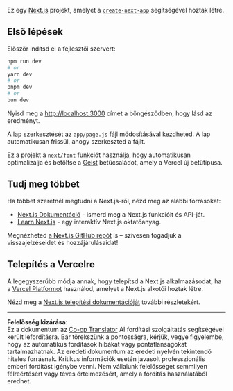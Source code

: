 <!--
CO_OP_TRANSLATOR_METADATA:
{
  "original_hash": "ff47271e53637b2ba6ba72ad2b70f6d7",
  "translation_date": "2025-10-03T11:58:18+00:00",
  "source_file": "memory-game/README.md",
  "language_code": "hu"
}
-->
Ez egy [Next.js](https://nextjs.org) projekt, amelyet a [`create-next-app`](https://github.com/vercel/next.js/tree/canary/packages/create-next-app) segítségével hoztak létre.

## Első lépések

Először indítsd el a fejlesztői szervert:

```bash
npm run dev
# or
yarn dev
# or
pnpm dev
# or
bun dev
```

Nyisd meg a [http://localhost:3000](http://localhost:3000) címet a böngésződben, hogy lásd az eredményt.

A lap szerkesztését az `app/page.js` fájl módosításával kezdheted. A lap automatikusan frissül, ahogy szerkeszted a fájlt.

Ez a projekt a [`next/font`](https://nextjs.org/docs/app/building-your-application/optimizing/fonts) funkciót használja, hogy automatikusan optimalizálja és betöltse a [Geist](https://vercel.com/font) betűcsaládot, amely a Vercel új betűtípusa.

## Tudj meg többet

Ha többet szeretnél megtudni a Next.js-ről, nézd meg az alábbi forrásokat:

- [Next.js Dokumentáció](https://nextjs.org/docs) - ismerd meg a Next.js funkcióit és API-ját.
- [Learn Next.js](https://nextjs.org/learn) - egy interaktív Next.js oktatóanyag.

Megnézheted [a Next.js GitHub repót](https://github.com/vercel/next.js) is – szívesen fogadjuk a visszajelzéseidet és hozzájárulásaidat!

## Telepítés a Vercelre

A legegyszerűbb módja annak, hogy telepítsd a Next.js alkalmazásodat, ha a [Vercel Platformot](https://vercel.com/new?utm_medium=default-template&filter=next.js&utm_source=create-next-app&utm_campaign=create-next-app-readme) használod, amelyet a Next.js alkotói hoztak létre.

Nézd meg a [Next.js telepítési dokumentációját](https://nextjs.org/docs/app/building-your-application/deploying) további részletekért.

---

**Felelősség kizárása**:  
Ez a dokumentum az [Co-op Translator](https://github.com/Azure/co-op-translator) AI fordítási szolgáltatás segítségével került lefordításra. Bár törekszünk a pontosságra, kérjük, vegye figyelembe, hogy az automatikus fordítások hibákat vagy pontatlanságokat tartalmazhatnak. Az eredeti dokumentum az eredeti nyelvén tekintendő hiteles forrásnak. Kritikus információk esetén javasolt professzionális emberi fordítást igénybe venni. Nem vállalunk felelősséget semmilyen félreértésért vagy téves értelmezésért, amely a fordítás használatából eredhet.